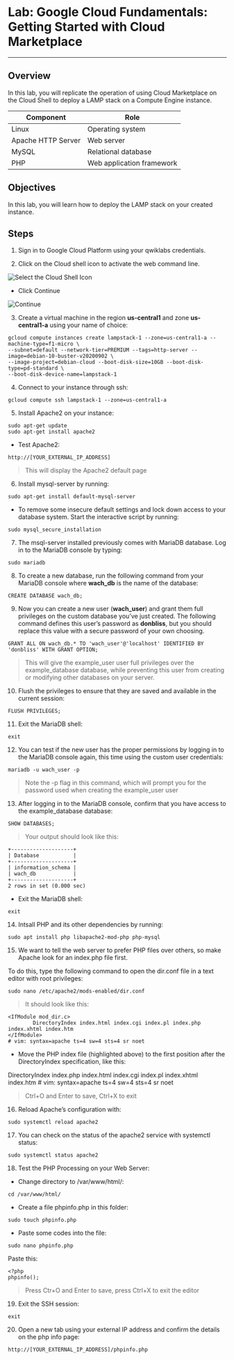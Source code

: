 # Lab: Google Cloud Fundamentals: Getting Started with Cloud Marketplace

---

## Overview
In this lab, you will replicate the operation of using Cloud Marketplace on the Cloud Shell to deploy a LAMP stack on a Compute Engine instance.

| Component | Role |
| ----------- | ----------- |
| Linux | Operating system |
| Apache HTTP Server | Web server |
| MySQL | Relational database |
| PHP | Web application framework |

## Objectives
In this lab, you will learn how to deploy the LAMP stack on your created instance.

## Steps
1. Sign in to Google Cloud Platform using your qwiklabs credentials.

2. Click on the Cloud shell icon to activate the web command line.

![Select the Cloud Shell Icon](https://storage.googleapis.com/practise-test-cloud-shell-icon/personal%20shell%20stuff.png)
- Click Continue

![Continue](https://storage.googleapis.com/practise-test-cloud-shell-icon/Continue.png)

3. Create a virtual machine in the region **us-central1** and zone **us-central1-a** using your name of choice:

```
gcloud compute instances create lampstack-1 --zone=us-central1-a --machine-type=f1-micro \
--subnet=default --network-tier=PREMIUM --tags=http-server --image=debian-10-buster-v20200902 \
--image-project=debian-cloud --boot-disk-size=10GB --boot-disk-type=pd-standard \
--boot-disk-device-name=lampstack-1
```

4. Connect to your instance through ssh:

```
gcloud compute ssh lampstack-1 --zone=us-central1-a
```

5. Install Apache2 on your instance:

```
sudo apt-get update
sudo apt-get install apache2
```

- Test Apache2:

```
http://[YOUR_EXTERNAL_IP_ADDRESS]
```
> This will display the Apache2 default page

6. Install mysql-server by running:

```
sudo apt-get install default-mysql-server
```

- To remove some insecure default settings and lock down access to your database system. Start the interactive script by running:

```
sudo mysql_secure_installation
```

7. The msql-server installed previously comes with MariaDB database. Log in to the MariaDB console by typing:

```
sudo mariadb
```

8. To create a new database, run the following command from your MariaDB console where **wach_db** is the name of the database:

```
CREATE DATABASE wach_db;
```

9. Now you can create a new user (**wach_user**) and grant them full privileges on the custom database you’ve just created. The following command defines this user’s password as **donbliss**, but you should replace this value with a secure password of your own choosing.

```
GRANT ALL ON wach_db.* TO 'wach_user'@'localhost' IDENTIFIED BY 'donbliss' WITH GRANT OPTION;
```

> This will give the example_user user full privileges over the example_database database, while preventing this user from creating or modifying other databases on your server.

10. Flush the privileges to ensure that they are saved and available in the current session:

```
FLUSH PRIVILEGES;
```

11. Exit the MariaDB shell:

```
exit
```

12. You can test if the new user has the proper permissions by logging in to the MariaDB console again, this time using the custom user credentials:

```
mariadb -u wach_user -p
```

> Note the -p flag in this command, which will prompt you for the password used when creating the example_user user

13. After logging in to the MariaDB console, confirm that you have access to the example_database database:

```
SHOW DATABASES;
```

> Your output should look like this:

```
+--------------------+
| Database           |
+--------------------+
| information_schema |
| wach_db            |
+--------------------+
2 rows in set (0.000 sec)
```

- Exit the MariaDB shell:

```
exit
```

14. Intsall PHP and its other dependencies by running:

```
sudo apt install php libapache2-mod-php php-mysql
```

15. We want to tell the web server to prefer PHP files over others, so make Apache look for an index.php file first.

To do this, type the following command to open the dir.conf file in a text editor with root privileges:

```
sudo nano /etc/apache2/mods-enabled/dir.conf
```

> It should look like this:

```
<IfModule mod_dir.c>
        DirectoryIndex index.html index.cgi index.pl index.php index.xhtml index.htm
</IfModule>
# vim: syntax=apache ts=4 sw=4 sts=4 sr noet
```

- Move the PHP index file (highlighted above) to the first position after the DirectoryIndex specification, like this:

<IfModule mod_dir.c>
        DirectoryIndex index.php index.html index.cgi index.pl index.xhtml index.htm
</IfModule>
# vim: syntax=apache ts=4 sw=4 sts=4 sr noet

> Ctrl+O and Enter to save, Ctrl+X to exit

16. Reload Apache’s configuration with:

```
sudo systemctl reload apache2
```

17. You can check on the status of the apache2 service with systemctl status:

```
sudo systemctl status apache2
```

18. Test the PHP Processing on your Web Server:

- Change directory to /var/www/html/:

```
cd /var/www/html/
```

- Create a file phpinfo.php in this folder:

```
sudo touch phpinfo.php
```

- Paste some codes into the file:

```
sudo nano phpinfo.php
```

Paste this:

```
<?php
phpinfo();
```

> Press Ctr+O and Enter to save, press Ctrl+X to exit the editor

19. Exit the SSH session:

```
exit
```

20. Open a new tab using your external IP address and confirm the details on the php info page:

```
http://[YOUR_EXTERNAL_IP_ADDRESS]/phpinfo.php
```

